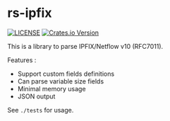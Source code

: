 # rs-ipfix

[![LICENSE](https://img.shields.io/badge/license-MIT-blue.svg)](LICENSE)
[![Crates.io Version](https://img.shields.io/crates/v/rsipfix.svg)](https://crates.io/crates/rsipfix)

This is a library to parse IPFIX/Netflow v10 (RFC7011).

Features :

- Support custom fields definitions
- Can parse variable size fields
- Minimal memory usage
- JSON output

See `./tests` for usage.
